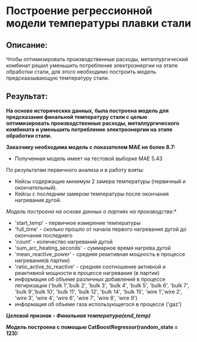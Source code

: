 #  Построение регрессионной модели температуры плавки стали

## Описание:

Чтобы оптимизировать производственные расходы, металлургический комбинат решил уменьшить потребление электроэнергии на этапе обработки стали, для этого необходимо построить модель предскаазывающую температуру стали.

## Результат:

**На основе исторических данных, была построена модель для предсказания финальной температуру стали с целью оптимизировать производственные расходы, металлургического комбината и уменьшить потребление электроэнергии на этапе обработки стали.**

**Заказчику необходима модель с показателем MAE не более 8.7:**
* Полученная модель имеет на тестовой выборке МАЕ 5.43 

По результатам первичного анализа и в работу взяты:
* Кейсы содержащие минимум 2 замера температуры (первичный и окончательный).
* Кейсы с последним замером температуры после окончания нагревания дугой.

**Модель построена на основе данных о партиях на производстве*:**

* 'start_temp' - первичное измерение температуры
* 'full_time' - сколько прошло от начала первого нагревания дугой до окончания последнего
* 'count' - количество нагреваний дугой
* 'sum_arc_heating_seconds' - суммарное время нагрева дугой
* 'mean_reactive_power' - средняя реактивная мощность в процессе нагревания(в партии)
* 'ratio_active_to_reactive' - средняя соотношение активной и реактивной мощности в процессе нагревания (в партии)
* информация об объеме различных добавлений в процессе легиризации ('bulk 1','bulk 2', 'bulk 3', 'bulk 4', 'bulk 5', 'bulk 6', 'bulk 7', 'bulk 9','bulk 10', 'bulk 11', 'bulk 12', 'bulk 14', 'bulk 15', 'wire 1','wire 2', 'wire 3', 'wire 4', 'wire 6', 'wire 7', 'wire 8', 'wire 9')
* информация об объеме газа использующегося в процессе ('gaz')

***Целевой признак - Финальная температура(end_temp)***

**Модель построена с помощью CatBoostRegressor(random_state = 123):**
